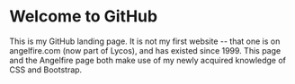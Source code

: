 # Welcome to GitHub

This is my GitHub landing page. It is not my first website -- that one is on angelfire.com (now part of Lycos), and has existed since 1999. This page and the Angelfire page both make use of my newly acquired knowledge of CSS and Bootstrap.

